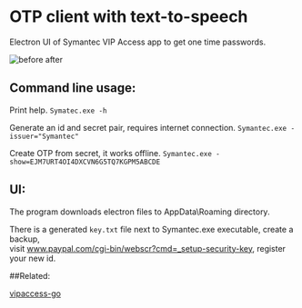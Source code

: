 # OTP client with text-to-speech
Electron UI of Symantec VIP Access app to get one time passwords.

![before after](https://i.imgur.com/qQNtIKV.png)

## Command line usage:

Print help. ```Symatec.exe -h```

Generate an id and secret pair, requires internet connection. ```Symantec.exe -issuer="Symantec"```

Create OTP from secret, it works offline. ```Symantec.exe -show=EJM7URT4OI4DXCVN6G5TQ7KGPM5ABCDE```

## UI:

The program downloads electron files to AppData\Roaming directory.

There is a generated ```key.txt``` file next to Symantec.exe executable, create a backup,  
visit www.paypal.com/cgi-bin/webscr?cmd=_setup-security-key, register your new id.

##Related:

[vipaccess-go](https://github.com/athomason/vipaccess-go)